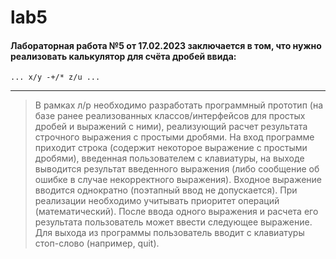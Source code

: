 # lab5

#### Лабораторная работа №5 от 17.02.2023 заключается в том, что нужно реализовать калькулятор для счёта дробей ввида:
`... x/y -+/* z/u ...`
***
> В рамках л/р необходимо разработать программный прототип (на базе ранее реализованных классов/интерфейсов для простых дробей и выражений с ними), реализующий расчет результата строчного выражения с простыми дробями. На вход программе приходит строка (содержит некоторое выражение с простыми дробями), введенная пользователем с клавиатуры, на выходе выводится результат введенного выражения (либо сообщение об ошибке в случае некорректного выражения). Входное выражение вводится однократно (поэтапный ввод не допускается). При реализации необходимо учитывать приоритет операций (математический). После ввода одного выражения и расчета его результата пользователь может ввести следующее выражение. Для выхода из программы пользователь вводит с клавиатуры стоп-слово (например, quit).

